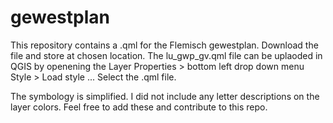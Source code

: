 # gewestplan
This repository contains a .qml for the Flemisch gewestplan.
Download the file and store at chosen location.
The lu_gwp_gv.qml file can be uplaoded in QGIS by openening the Layer Properties > bottom left drop down menu Style > Load style ... Select the .qml file.

The symbology is simplified. I did not include any letter descriptions on the layer colors. Feel free to add these and contribute to this repo.

